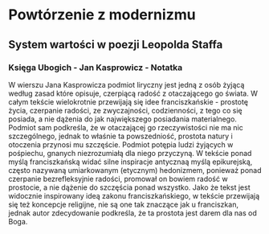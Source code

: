 # Powtórzenie z modernizmu
## System wartości w poezji Leopolda Staffa

### Księga Ubogich - Jan Kasprowicz - Notatka
W wierszu Jana Kasprowicza podmiot liryczny jest jedną z osób żyjącą według zasad które opisuje, czerpiącą radość z otaczającego go świata. W całym tekście wielokrotnie przewijają się idee franciszkańskie - prostotę życia, czerpanie radości, ze zwyczajności, codzienności, z tego co się posiada, a nie dążenia do jak największego posiadania materialnego. Podmiot sam podkreśla, że w otaczającej go rzeczywistości nie ma nic szczególnego, jednak to właśnie ta powszedniość, prostota natury i otoczenia przynosi mu szczęście. Podmiot potępia ludzi żyjących w pośpiechu, gnanych niezrozumiałą dla niego przyczyną. W tekście ponad myślą franciszkańską widać silne inspiracje antycznaą myślą epikurejską, często nazywaną umiarkowanym (etycznym) hedonizmem, ponieważ ponad czerpanie bezrefleksyjnie radości, promował on bowiem radość w prostocie, a nie dążenie do szczęścia ponad wszystko. Jako że tekst jest widocznie inspirowany ideą zakonu franciszkańskiego, w tekście przewijają się też koncepcje religijne, nie są one tak znaczące jak u franciszkan, jednak autor zdecydowanie podkreśla, że ta prostota jest darem dla nas od Boga.
